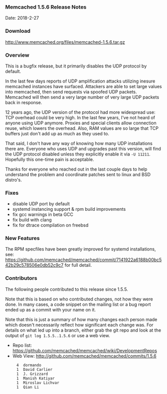 ### Memcached 1.5.6 Release Notes

Date: 2018-2-27

### Download

http://www.memcached.org/files/memcached-1.5.6.tar.gz

### Overview

This is a bugfix release, but it primarily disables the UDP protocol by default.

In the last few days reports of UDP amplification attacks utilizing inesure
memcached instances have surfaced. Attackers are able to set large values into
memcached, then send requests via spoofed UDP packets. Memcached will then
send a very large number of very large UDP packets back in response.

12 years ago, the UDP version of the protocol had more widespread use: TCP
overhead could be very high. In the last few years, I've not heard of anyone
using UDP anymore. Proxies and special clients allow connection reuse, which
lowers the overhead. Also, RAM values are so large that TCP buffers just don't
add up as much as they used to.

That said, I don't have any way of knowing how many UDP installations there
are. Everyone who uses UDP and upgrades past this version, will find the UDP
protocol disabled unless they explicitly enable it via `-U 11211`. Hopefully
this one-time pain is acceptable.

Thanks for everyone who reached out in the last couple days to help understand
the problem and coordinate patches sent to linux and BSD distro's.

### Fixes

  * disable UDP port by default
  * systemd instancing support & rpm build improvements
  * fix gcc warnings in beta GCC
  * fix build with clang
  * fix for dtrace compilation on freebsd

### New Features

The RPM specfiles have been greatly improved for systemd installations, see:
https://github.com/memcached/memcached/commit/7141922a6188b00bc542b29c578506e0db52c9c7
for full detail.

### Contributors

The following people contributed to this release since 1.5.5.

Note that this is based on who contributed changes, not how they were
done.  In many cases, a code snippet on the mailing list or a bug
report ended up as a commit with your name on it.

Note that this is just a summary of how many changes each person made
which doesn't necessarily reflect how significant each change was.
For details on what led up into a branch, either grab the git repo and
look at the output of `git log 1.5.5..1.5.6` or use a web view.

  * Repo list: https://github.com/memcached/memcached/wiki/DevelopmentRepos
  * Web View: http://github.com/memcached/memcached/commits/1.5.6

```
     4	dormando
     1	David Carlier
     1	J. Grizzard
     1	Manish Katiyar
     1	Miroslav Lichvar
     1	Qian Li

```
